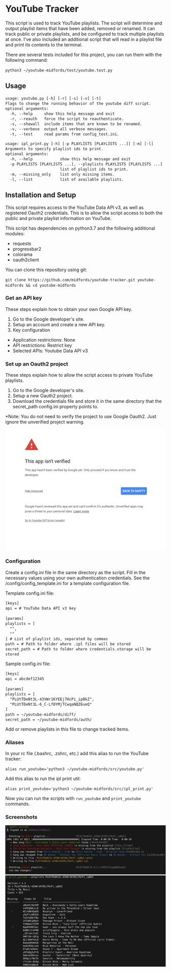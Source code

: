 # YouTube Tracker
This script is used to track YouTube playlists. The script will determine and output playlist items that have been added, removed or renamed. It can track public or private playlists, and be configured to track multiple playlists at once. I've also included an additional script that will read in a playlist file and print its contents to the terminal.

There are several tests included for this project, you can run them with the following command:

`python3 ~/youtube-midfords/test/youtube.test.py`

## Usage

```
usage: youtube.py [-h] [-r] [-s] [-v] [-t]
Flags to change the running behavior of the youtube diff script.
optional arguments:
  -h, --help     show this help message and exit
  -r, --reauth   force the script to reauthenticate.
  -s, --showall  include items that are known to be renamed.
  -v, --verbose  output all verbose messages.
  -t, --test     read params from config_test.ini.
```


```
usage: ipl_print.py [-h] [-p PLAYLISTS [PLAYLISTS ...]] [-m] [-l]
Arguments to specify playlist ids to print.
optional arguments:
  -h, --help            show this help message and exit
  -p PLAYLISTS [PLAYLISTS ...], --playlists PLAYLISTS [PLAYLISTS ...]
                        list of playlist ids to print.
  -m, --missing_only    list only missing items.
  -l, --list            list of available playlists.
```

## Installation and Setup

This script requires access to the YouTube Data API v3, as well as registered Oauth2
credentials. This is to allow the script access to both the public and private playlist information on YouTube.

This script has dependencies on python3.7 and the following additional modules:
- requests
- progressbar2
- colorama
- oauth2client

You can clone this repository using git:

`git clone https://github.com/midfords/youtube-tracker.git youtube-midfords && cd youtube-midfords`

### Get an API key

These steps explain how to obtain your own Google API key.

1. Go to the Google developer's site.
2. Setup an account and create a new API key.
3. Key configuration
  * Application restrictions: None
  * API restrictions: Restrict key
  * Selected APIs: Youtube Data API v3

### Set up an Oauth2 project

These steps explain how to allow the script access to private YouTube playlists.

1. Go to the Google developer's site.
2. Setup a new Oauth2 project.
3. Download the credentials file and store it in the same directory that the secret_path config.ini property points to.

*Note: You do not need to verify the project to use Google Oauth2. Just ignore the unverified project warning.

![Alt](/images/screenshot-auth.png "Screenshot")

### Configuration

Create a config.ini file in the same directory as the script. Fill in the necessary values using your own authentication credentials. See the /config/config_template.ini for a template configuration file.

Template config.ini file:

```
[keys]
api = # YouTube Data API v3 key

[params]
playlists = [
  "",
  ""
] # List of playlist ids, separated by commas
path = # Path to folder where .ipl files will be stored
secret_path = # Path to folder where credentials.storage will be stored
```

Sample config.ini file:

```
[keys]
api = abcdef12345

[params]
playlists = [
  "PLUtTDeNt3L-43VWr1KYEEj7HcPi_ipBkZ",
  "PLUtTDeNt3L-6_C-Lf0YMjTCwqaNQZ6ueQ"
]
path = ~/youtube-midfords/diff/
secret_path = ~/youtube-midfords/auth/
```

Add or remove playlists in this file to change tracked items.

### Aliases

In your rc file (.bashrc, .zshrc, etc.) add this alias to run the YouTube tracker:

`alias run_youtube='python3 ~/youtube-midfords/src/youtube.py'`

Add this alias to run the ipl print util:

`alias print_youtube='python3 ~/youtube-midfords/src/ipl_print.py'`

Now you can run the scripts with `run_youtube` and `print_youtube` commands.

### Screenshots

![Alt](/screenshots/screenshot-diff.png "Screenshot")
![Alt](/screenshots/screenshot-print.png "Screenshot")

